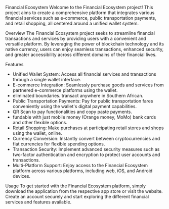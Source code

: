 Financial Ecosystem
Welcome to the Financial Ecosystem project! This project aims to create a comprehensive platform that integrates various financial services such as e-commerce, public transportation payments, and retail shopping, all centered around a unified wallet system.

Overview
The Financial Ecosystem project seeks to streamline financial transactions and services by providing users with a convenient and versatile platform. By leveraging the power of blockchain technology and its native currency, users can enjoy seamless transactions, enhanced security, and greater accessibility across different domains of their financial lives.

Features
- Unified Wallet System: Access all financial services and transactions through a single wallet interface.
- E-commerce Integration: Seamlessly purchase goods and services from partnered e-commerce platforms using the wallet.
- eliminated boundaries. transact anywhere in Southern African.
- Public Transportation Payments: Pay for public transportation fares conveniently using the wallet's digital payment capabilities.
- QR Scan to pay functionalities and copy paste payments.
- fundable with just mobile money (Orange money, MoMo) bank cards and other flexible options. 
- Retail Shopping: Make purchases at participating retail stores and shops using the wallet, online.
- Currency Conversion: Instantly convert between cryptocurrencies and fiat currencies for flexible spending options.
- Transaction Security: Implement advanced security measures such as two-factor authentication and encryption to protect user accounts and transactions.
- Multi-Platform Support: Enjoy access to the Financial Ecosystem platform across various platforms, including web, iOS, and Android devices.

Usage
To get started with the Financial Ecosystem platform, simply download the application from the respective app store or visit the website. Create an account securely and start exploring the different financial services and features available.
